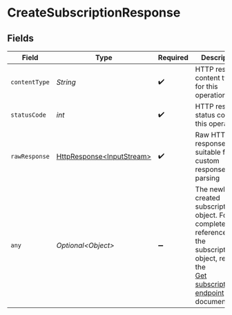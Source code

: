 # CreateSubscriptionResponse


## Fields

| Field                                                                                                                                                                 | Type                                                                                                                                                                  | Required                                                                                                                                                              | Description                                                                                                                                                           |
| --------------------------------------------------------------------------------------------------------------------------------------------------------------------- | --------------------------------------------------------------------------------------------------------------------------------------------------------------------- | --------------------------------------------------------------------------------------------------------------------------------------------------------------------- | --------------------------------------------------------------------------------------------------------------------------------------------------------------------- |
| `contentType`                                                                                                                                                         | *String*                                                                                                                                                              | :heavy_check_mark:                                                                                                                                                    | HTTP response content type for this operation                                                                                                                         |
| `statusCode`                                                                                                                                                          | *int*                                                                                                                                                                 | :heavy_check_mark:                                                                                                                                                    | HTTP response status code for this operation                                                                                                                          |
| `rawResponse`                                                                                                                                                         | [HttpResponse\<InputStream>](https://docs.oracle.com/en/java/javase/11/docs/api/java.net.http/java/net/http/HttpResponse.html)                                        | :heavy_check_mark:                                                                                                                                                    | Raw HTTP response; suitable for custom response parsing                                                                                                               |
| `any`                                                                                                                                                                 | *Optional\<Object>*                                                                                                                                                   | :heavy_minus_sign:                                                                                                                                                    | The newly created subscription object. For a complete reference of the subscription object, refer to the<br/>[Get subscription endpoint](get-subscription) documentation. |